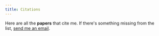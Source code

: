 ```yaml
---
title: Citations
---
```


Here are all the **papers** that cite me. If there's something
missing from the list, [send me an email](/about/).

